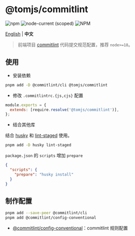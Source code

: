 # @tomjs/commitlint

![npm](https://img.shields.io/npm/v/@tomjs/commitlint) ![node-current (scoped)](https://img.shields.io/node/v/@tomjs/commitlint) ![NPM](https://img.shields.io/npm/l/@tomjs/commitlint)

[English](./README.md) | **中文**

> 前端项目 [commitlint](https://commitlint.js.org/) 代码提交规范配置，推荐 `node>=18`。

## 使用

- 安装依赖

```bash
pnpm add -D @commitlint/cli @tomjs/commitlint
```

- 修改 `.commitlintrc.{js,cjs}` 配置

```js
module.exports = {
  extends: [require.resolve('@tomjs/commitlint')],
};
```

- 结合其他库

结合 [husky](https://typicode.github.io/husky/) 和 [lint-staged](https://www.npmjs.com/package/lint-staged) 使用。

```bash
pnpm add -D husky lint-staged
```

`package.json` 的 `scripts` 增加 `prepare`

```json
{
  "scripts": {
    "prepare": "husky install"
  }
}
```

## 制作配置

```bash
pnpm add --save-peer @commitlint/cli
pnpm add @commitlint/config-conventional
```

- [@commitlint/config-conventional](https://www.npmjs.com/package/@commitlint/config-conventional)：commitlint 规则配置

